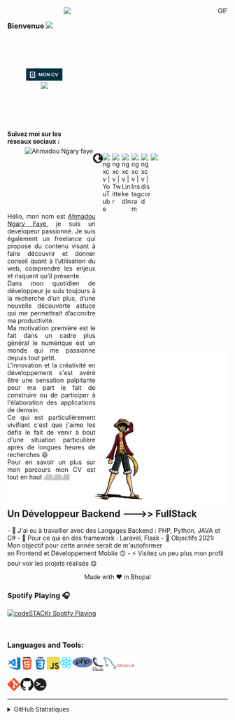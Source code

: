 <h3 align="left">
 Bienvenue <img src="https://media.giphy.com/media/hvRJCLFzcasrR4ia7z/giphy.gif" width="25px" />
</h3>
<br />
<p align="right">
    <img style="margin-top:-100px; " align="right" alt="GIF" src="https://github.com/abhisheknaiidu/abhisheknaiidu/blob/master/code.gif?raw=true" width="375" height="320" />
</p>
<p align="center" style="padding: 40px;">
<a href="http://ngxcv.com" title="Visiter mon site web" target="_blank"  ><img align="left" alt="Ahmadou Ngary faye" height="28" src="https://i.ibb.co/JjJ0w2v/brand.png"/></a>
<a target="_blank" title="Voir mon CV" href="resume/cv.pdf"><img src="icons/cv.png" height="28" /></a> 
<a target="_blank"  href="mailto:ngaryfaye95@gmail.com"><img src="https://img.shields.io/badge/-Gmail-D14836?style=for-the-badge&logo=Gmail&logoColor=white" /></a>
</p>
<br />
<p align="left">
<h4>Suivez moi sur les réseaux sociaux : </h4>

[<img align="left" alt="ngxcv.com" width="22px" src="https://raw.githubusercontent.com/iconic/open-iconic/master/svg/globe.svg" />][website]
[<img align="left" alt="ngxcv | YouTube" width="22px" src="https://cdn.jsdelivr.net/npm/simple-icons@v3/icons/youtube.svg" />][youtube]
[<img align="left" alt="ngxcv | Twitter" width="22px" src="https://cdn.jsdelivr.net/npm/simple-icons@v3/icons/twitter.svg" />][twitter]
[<img align="left" alt="ngxcv | LinkedIn" width="22px" src="https://cdn.jsdelivr.net/npm/simple-icons@v3/icons/linkedin.svg" />][linkedin]
[<img align="left" alt="ngxcv | Instagram" width="22px" src="https://cdn.jsdelivr.net/npm/simple-icons@v3/icons/instagram.svg" />][instagram]
[<img align="left" alt="ngxcv | discord" width="22px" src="https://cdn.jsdelivr.net/npm/simple-icons@v3/icons/discord.svg" />][discord]

![](https://visitor-badge.glitch.me/badge?page_id=ng-xcv.ng-xcv)

</p>
<br />
<p align="left" style="width:40%; height:320px; text-align:justify">
  Hello, mon nom est <a href="https://twitter.com/ng__xcv" >Ahmadou Ngary Faye</a>, je suis un developeur passionné. Je suis également un freelance qui propose du contenu visant à faire découvrir et donner conseil quant à l’utilisation du web, comprendre les enjeux et risquent qu’il présente. <br />
  Dans mon quotidien de développeur je suis toujours à la recherche d’un plus, d’une nouvelle découverte astuce qui me permettrait d’accroitre ma productivité.<br />
  Ma motivation première est le fait dans un cadre plus général le numérique est un monde qui me passionne depuis tout petit. <br />
  L'innovation et la créativité en développement s'est avéré être une sensation palpitante pour ma part le fait de construire ou de participer à l'élaboration des applications de demain.<br />
  Ce qui est particulièrement vivifiant c'est que j'aime les défis le fait de venir à bout d'une situation particulière après de longues heures de recherches 😆 <br />
  Pour en savoir un plus sur mon parcours mon CV est tout en haut 👆🏽👆🏽👆🏽
</p>

<br />
<br />

<p align="center">
<img align="right" alt="OnePiece_Luffy" src="https://raw.githubusercontent.com/dev-akshat/archive/main/images/gifs/anime/luffy.gif"/>
<p style="" align="left">
<h2> Un Développeur Backend --->> FullStack </h2>
- 🔭 J'ai eu à travailler avec des Langages Backend : PHP, Python, JAVA et C#
- 🌱 Pour ce qui en des framework : Laravel, Flask
- 🥅 Objectifs 2021: Mon objectif pour cette année serait de m'autoformer <br />
  en Frontend et Développement Mobile 🙃
- ⚡ Visitez un peu plus mon profil pour voir les projets réalisés 😋
</p>
</p>

<p align="right" style="">
  
  <p align="center">
    Made with ❤️ in Bhopal
  </p>
</p>

<p align="center">
<h3>Spotify Playing 🎧 </h3>

[<img src="https://now-playing-codestackr.vercel.app/api/spotify-playing" alt="codeSTACKr Spotify Playing" width="350" />](https://open.spotify.com/user/swyqyimdc12jajde4vpwd2x1b)

</p>

<br/>

<p align="left">
<h3>Languages and Tools:</h3>

<p align="left">
<img align="left" alt="Visual Studio Code" width="30px" src="https://raw.githubusercontent.com/github/explore/80688e429a7d4ef2fca1e82350fe8e3517d3494d/topics/visual-studio-code/visual-studio-code.png" />

<img align="left" alt="HTML5" width="30px" src="https://raw.githubusercontent.com/github/explore/80688e429a7d4ef2fca1e82350fe8e3517d3494d/topics/html/html.png" />

<img align="left" alt="CSS3" width="30px" src="https://raw.githubusercontent.com/github/explore/80688e429a7d4ef2fca1e82350fe8e3517d3494d/topics/css/css.png" />

<img align="left" alt="JavaScript" width="30px" src="https://raw.githubusercontent.com/github/explore/80688e429a7d4ef2fca1e82350fe8e3517d3494d/topics/javascript/javascript.png" />

<img align="left" alt="React"  width="30px" src="icons/react.png" />

<img align="left" alt="Php" width="45px"  src="icons/php.png" />

<img align="left" alt="flask" width="25px"  src="icons/flask.svg" />

<img align="left" alt="MySQL" width="30px"   src="icons/mysql.png" />

<img align="left" alt="Oracle" width="40px" src="icons/oracle.png" />
</p>

<br />
<br />

<p align="left">
<img align="left" alt="Git" width="30px" src="icons/git.png" />

<img align="left" alt="GitHub" width="30px"  src="icons/github.png" />

<img align="left" alt="Terminal" width="30px"  src="https://raw.githubusercontent.com/github/explore/80688e429a7d4ef2fca1e82350fe8e3517d3494d/topics/terminal/terminal.png" />

</p>
<br />
<br />

---

<details>
  <summary>GitHub Statistiques</summary>

  <img align="center" alt="ng_xcv GitHub Statistique" src="https://github-readme-stats.codestackr.vercel.app/api?username=codeSTACKr&show_icons=true&hide_border=true" />

</details>

<br />
<br />

[website]: http://ngxcv.com
[twitter]: https://twitter.com/ng__xcv
[discord]: dsc.bio/ngxcv
[youtube]: https://www.youtube.com/channel/UCp6sujYSyVn1M1eB_-YS6Mg?sub_confirmation=1
[instagram]: https://instagram.com/ng_xcv
[linkedin]: https://linkedin.com/in/ngxcv
[kalilinuxplaylist]: https://www.youtube.com/watch?v=CSLBqGCUYyolist=PLKW9bVGJghugT-c2b3gCqVoTivel5R_VK
